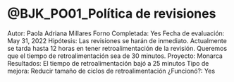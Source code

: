 # @BJK_PO01_Política de revisiones

Autor: Paola Adriana Millares Forno
Completada: Yes
Fecha de evaluación: May 31, 2022
Hipótesis: Las revisiones se harán de inmediato. Actualmente se tarda hasta 12 horas en tener retroalimentación de la revisión. Queremos que el tiempo de retroalimentación sea de 30 minutos.
Proyecto: Monarca
Resultados: El tiempo de retroalimentación bajó a 25 minutos
Tipo de mejora: Reducir tamaño de ciclos de retroalimentación
¿Funcionó?: Yes